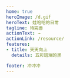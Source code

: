 ```yaml
---
home: true
heroImage: /d.gif
heroText: 娃哈哈的日常
tagline: 待完善
actionText: →
actionLink: /resource/
features:
- title: 天天向上
  details: 五彩斑斓的黑

footer: 冲冲冲
---
```

